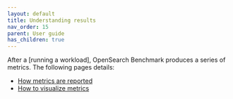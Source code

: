 ```yaml
---
layout: default
title: Understanding results
nav_order: 15
parent: User guide
has_children: true
---
```


After a [running a workload], OpenSearch Benchmark produces a series of metrics. The following pages details:

- [How metrics are reported]({{site.url}}{{site.baseurl}}/benchmark/user-guide/understanding-results/summary-report/)
- [How to visualize metrics]({{site.url}}{{site.baseurl}}/benchmark/user-guide/understanding-results/telemetry-devices/)